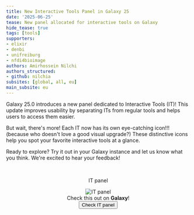 ```yaml
---
title: New Interactive Tools Panel in Galaxy 25
date: '2025-06-25'
tease: New panel allocated for interactive tools on Galaxy
hide_tease: true
tags: [tools]
supporters:
- elixir
- denbi
- unifreiburg
- nfdi4bioimage
authors: Amirhossein Nilchi
authors_structured:
- github: nilchia
subsites: [global, all, eu]
main_subsite: eu
---
```


Galaxy 25.0 introduces a new panel dedicated to Interactive Tools (IT)! This update improves usability by separating ITs from regular tools and helps users to access them easier.

But wait, there's more! Each IT now has its own eye-catching icon!!! (because who doesn't love a good visual upgrade?) These distinctive icons help you spot your favorite interactive tools at a glance.

Ready to explore? Try it out in your Galaxy instance and let us know what you think. We're excited to hear your feedback!

<div align="center">

<br/>

IT panel

<img src="static/it_icon.gif" alt="IT panel"/>

<br/>
</div>


<div align="center">
Check this out on <strong>Galaxy</strong>!
</div>

<div align="center">
    <a href="https://usegalaxy.eu/interactivetool_entry_points/list">
      <button type="button" class="btn btn-primary btn-lg">Check IT panel</button>
    </a>
</div>
